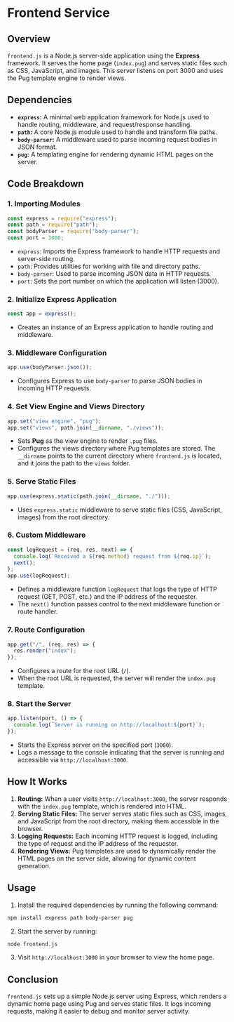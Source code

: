 # Frontend Service

## Overview

`frontend.js` is a Node.js server-side application using the **Express**
framework. It serves the home page (`index.pug`) and serves static files such as
CSS, JavaScript, and images. This server listens on port 3000 and uses the Pug
template engine to render views.

## Dependencies

- **`express`:** A minimal web application framework for Node.js used to handle
  routing, middleware, and request/response handling.
- **`path`:** A core Node.js module used to handle and transform file paths.
- **`body-parser`:** A middleware used to parse incoming request bodies in JSON
  format.
- **`pug`:** A templating engine for rendering dynamic HTML pages on the server.

## Code Breakdown

### 1. Importing Modules

```js
const express = require("express");
const path = require("path");
const bodyParser = require("body-parser");
const port = 3000;
```

- `express`: Imports the Express framework to handle HTTP requests and
  server-side routing.
- `path`: Provides utilities for working with file and directory paths.
- `body-parser`: Used to parse incoming JSON data in HTTP requests.
- `port`: Sets the port number on which the application will listen (3000).

### 2. Initialize Express Application

```js
const app = express();
```

- Creates an instance of an Express application to handle routing and
  middleware.

### 3. Middleware Configuration

```js
app.use(bodyParser.json());
```

- Configures Express to use `body-parser` to parse JSON bodies in incoming HTTP
  requests.

### 4. Set View Engine and Views Directory

```js
app.set("view engine", "pug");
app.set("views", path.join(__dirname, "./views"));
```

- Sets **Pug** as the view engine to render `.pug` files.
- Configures the views directory where Pug templates are stored. The `__dirname`
  points to the current directory where `frontend.js` is located, and it joins
  the path to the `views` folder.

### 5. Serve Static Files

```js
app.use(express.static(path.join(__dirname, "./")));
```

- Uses `express.static` middleware to serve static files (CSS, JavaScript,
  images) from the root directory.

### 6. Custom Middleware

```js
const logRequest = (req, res, next) => {
  console.log(`Received a ${req.method} request from ${req.ip}`);
  next();
};
app.use(logRequest);
```

- Defines a middleware function `logRequest` that logs the type of HTTP request
  (GET, POST, etc.) and the IP address of the requester.
- The `next()` function passes control to the next middleware function or route
  handler.

### 7. Route Configuration

```js
app.get("/", (req, res) => {
  res.render("index");
});
```

- Configures a route for the root URL (`/`).
- When the root URL is requested, the server will render the `index.pug`
  template.

### 8. Start the Server

```js
app.listen(port, () => {
  console.log(`Server is running on http://localhost:${port}`);
});
```

- Starts the Express server on the specified port (`3000`).
- Logs a message to the console indicating that the server is running and
  accessible via `http://localhost:3000`.

## How It Works

1. **Routing:** When a user visits `http://localhost:3000`, the server responds
   with the `index.pug` template, which is rendered into HTML.
2. **Serving Static Files:** The server serves static files such as CSS, images,
   and JavaScript from the root directory, making them accessible in the
   browser.
3. **Logging Requests:** Each incoming HTTP request is logged, including the
   type of request and the IP address of the requester.
4. **Rendering Views:** Pug templates are used to dynamically render the HTML
   pages on the server side, allowing for dynamic content generation.

## Usage

1. Install the required dependencies by running the following command:

```bash
npm install express path body-parser pug
```

2. Start the server by running:

```bash
node frontend.js
```

3. Visit `http://localhost:3000` in your browser to view the home page.

## Conclusion

`frontend.js` sets up a simple Node.js server using Express, which renders a
dynamic home page using Pug and serves static files. It logs incoming requests,
making it easier to debug and monitor server activity.
